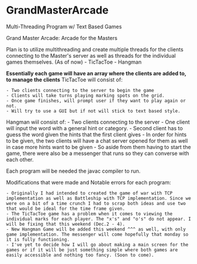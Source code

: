 # GrandMasterArcade
Multi-Threading Program w/ Text Based Games


Grand Master Arcade: Arcade for the Masters

Plan is to utilize multithreading and create multiple threads for the clients connecting to the Master's server as well as threads for the individual games themselves. (As of now)
    - TicTacToe
    - Hangman

**Essentially each game will have an array where the clients are added to, to manage the clients**
TicTacToe will consist of:

    - Two clients connecting to the server to begin the game
    - Clients will take turns playing marking spots on the grid.
    - Once game finishes, will prompt user if they want to play again or not.
    - Will try to use a GUI but if not will stick to text based style.


Hangman wiil consist of:
    - Two clients connecting to the server
    - One client will input the word with a general hint or category.
    - Second client has to guess the word given the hints that the first client gives
    - In order for hints to be given, the two clients will have a chat server opened for them as well in case more hints want to be given
    - So aside from them having to start the game, there were also be a messenger that runs so they can converse with each other.

Each program will be needed the javac compiler to run. 


Modifications that were made and Notable errors for each program:

    - Originally I had intended to created the game of war with TCP implementation as well as Battleship with TCP implementation. Since we were on a bit of a time crunch I had to scrap both ideas and use two that would be ideal for the time frame given.
    - The TicTacToe game has a problem when it comes to viewing the individual marks for each player. The "x's" and "o's" do not appear. I will be fixing that this weekend (Dec.2 - 4).
    - New Hangman Game will be added this weekend ^^^ as well, with only game implementation. The messenger will come hopefully that monday so it is fully functioning.
    - I've yet to decide how I will go about making a main screen for the games or if it will be just something simple where both games are easily accessible and nothing too fancy. (Soon to come).
